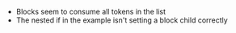 - Blocks seem to consume all tokens in the list
- The nested if in the example isn't setting a block child correctly
